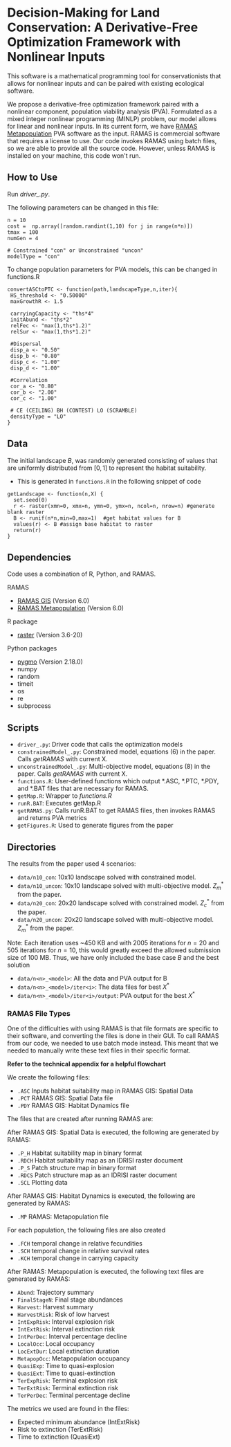 
# Decision-Making for Land Conservation: A Derivative-Free Optimization Framework with Nonlinear Inputs

This software is a mathematical programming tool for conservationists that allows for nonlinear inputs and can be paired with existing ecological software. 

We propose a derivative-free optimization framework paired with a nonlinear component, population viability analysis (PVA). Formulated as a mixed integer nonlinear programming (MINLP) problem, our model allows for linear and nonlinear inputs. In its current form, we have [RAMAS Metapopulation](https://www.ramas.com/metapop-6-0) PVA software as the input. RAMAS is commercial software that requires a license to use. Our code invokes RAMAS using batch files, so we are able to provide all the source code. However, unless RAMAS is installed on your machine, this code won't run. 

## How to Use
Run *driver_.py*.

The following parameters can be changed in this file:

```
n = 10
cost =  np.array([random.randint(1,10) for j in range(n*n)])
tmax = 100 
numGen = 4

# Constrained "con" or Unconstrained "uncon"
modelType = "con" 
```

To change population parameters for PVA models, this can be changed in functions.R 

```
convertASCtoPTC <- function(path,landscapeType,n,iter){
 HS_threshold <- "0.50000"
 maxGrowthR <- 1.5
 
 carryingCapacity <- "ths*4"
 initAbund <- "ths*2"
 relFec <- "max(1,ths*1.2)"
 relSur <- "max(1,ths*1.2)"
 
 #Dispersal 
 disp_a <- "0.50"
 disp_b <- "0.80"
 disp_c <- "1.00"
 disp_d <- "1.00"
 
 #Correlation  
 cor_a <- "0.80"
 cor_b <- "2.00"
 cor_c <- "1.00"
 
 # CE (CEILING) BH (CONTEST) LO (SCRAMBLE)
 densityType = "LO" 
}
```

## Data 
The initial landscape $B$, was randomly generated consisting of values that are uniformly distributed from $[0,1]$ to represent the habitat suitability. 
  * This is generated in `functions.R` in the following snippet of code

```
getLandscape <- function(n,X) {
  set.seed(0) 
  r <- raster(xmn=0, xmx=n, ymn=0, ymx=n, ncol=n, nrow=n) #generate blank raster
  B <- runif(n*n,min=0,max=1)  #get habitat values for B 
  values(r) <- B #assign base habitat to raster 
  return(r) 
} 

```

## Dependencies
Code uses a combination of R, Python, and RAMAS. 

RAMAS
* [RAMAS GIS](https://www.ramas.com/gis-6-0) (Version 6.0)
* [RAMAS Metapopulation](https://www.ramas.com/metapop-6-0) (Version 6.0)

R package 
* [raster](https://cran.r-project.org/web/packages/raster/index.html) (Version 3.6-20)

Python packages 
* [pygmo](https://esa.github.io/pygmo2/) (Version 2.18.0)
* numpy 
* random 
* timeit
* os
* re
* subprocess


## Scripts
* `driver_.py`: Driver code that calls the optimization models
* `constrainedModel_.py`: Constrained model, equations (6) in the paper. Calls *getRAMAS* with current X. 
* `unconstrainedModel_.py`: Multi-objective model, equations (8) in the paper.  Calls *getRAMAS* with current X.
* `functions.R`: User-defined functions which output *.ASC, *.PTC, *.PDY, and *.BAT files that are necessary for RAMAS.
* `getMap.R`: Wrapper to *functions.R* 
* `runR.BAT`: Executes getMap.R
* `getRAMAS.py`: Calls runR.BAT to get RAMAS files, then invokes RAMAS and returns PVA metrics
* `getFigures.R`: Used to generate figures from the paper

## Directories
The results from the paper used 4 scenarios:

* `data/n10_con`: 10x10 landscape solved with constrained model.
* `data/n10_uncon`: 10x10 landscape solved with multi-objective model. $Z_m^*$ from the paper. 
* `data/n20_con`: 20x20 landscape solved with constrained model. $Z_c^*$ from the paper. 
* `data/n20_uncon`: 20x20 landscape solved with multi-objective model. $Z_m^*$ from the paper. 

Note: Each iteration uses ~450 KB and with 2005 iterations for $n=20$ and 505 iterations for $n=10$, this would greatly exceed the allowed submission size of 100 MB. Thus, we have only included the base case $B$ and the best solution

* `data/n<n>_<model>`: All the data and PVA output for B
* `data/n<n>_<model>/iter<i>`: The data files for best $X^*$
* `data/n<n>_<model>/iter<i>/output`: PVA output for the best $X^*$


### RAMAS File Types
One of the difficulties with using RAMAS is that file formats are specific to their software, and converting the files is done in their GUI. 
To call RAMAS from our code, we needed to use batch mode instead. This meant that we needed to manually write these text files in their specific format. 

**Refer to the technical appendix for a helpful flowchart**

We create the following files:

* `.ASC` Inputs habitat suitability map in RAMAS GIS: Spatial Data
* `.PCT` RAMAS GIS: Spatial Data file
* `.PDY` RAMAS GIS: Habitat Dynamics file


The files that are created after running RAMAS are:

After RAMAS GIS: Spatial Data is executed, the following are generated by RAMAS:
* `.P_H` Habitat suitability map in binary format
* `.RDCH` Habitat suitability map as an IDRISI raster document 
* `.P_S` Patch structure map in binary format
* `.RDCS` Patch structure map as an IDRISI raster document 
* `.SCL` Plotting data 


After RAMAS GIS: Habitat Dynamics is executed, the following are generated by RAMAS:
* `.MP` RAMAS: Metapopulation file
  
For each population, the following files are also created 
* `.FCH` temporal change in relative fecundities
* `.SCH` temporal change in relative survival rates 
* `.KCH` temporal change in carrying capacity

After RAMAS: Metapopulation is executed, the following text files are generated by RAMAS:
* `Abund`: Trajectory summary 
* `FinalStageN`: Final stage abundances 
* `Harvest`: Harvest summary
* `HarvestRisk`: Risk of low harvest
* `IntExpRisk`: Interval explosion risk 
* `IntExtRisk`: Interval extinction risk
* `IntPerDec`: Interval percentage decline
* `LocalOcc`: Local occupancy 
* `LocExtDur`: Local extinction duration 
* `MetapopOcc`: Metapopulation occupancy 
* `QuasiExp`: Time to quasi-explosion 
* `QuasiExt`: Time to quasi-extinction 
* `TerExpRisk`: Terminal explosion risk
* `TerExtRisk`: Terminal extinction risk
* `TerPerDec`: Terminal percentage decline 

The metrics we used are found in the files:
*  Expected minimum abundance (IntExtRisk)
*  Risk to extinction (TerExtRisk)
*  Time to extinction (QuasiExt)


